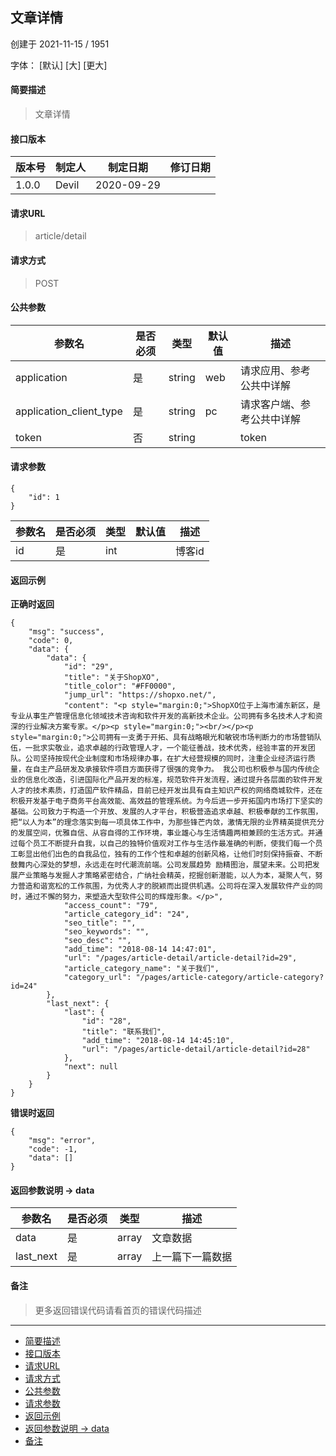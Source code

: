 ## 文章详情

创建于 2021-11-15 / 1951

字体： \[默认\] \[大\] \[更大\]

#### 简要描述

> 文章详情

#### 接口版本

| 版本号 | 制定人 | 制定日期 | 修订日期 |
| --- | --- | --- | --- |
| 1.0.0 | Devil | 2020-09-29 |  |

#### 请求URL

> article/detail

#### 请求方式

> POST

#### 公共参数

| 参数名 | 是否必须 | 类型 | 默认值 | 描述 |
| --- | --- | --- | --- | --- |
| application | 是 | string | web | 请求应用、参考公共中详解 |
| application\_client\_type | 是 | string | pc | 请求客户端、参考公共中详解 |
| token | 否 | string |  | token |

#### 请求参数

```
{
    "id": 1
}
```

| 参数名 | 是否必须 | 类型 | 默认值 | 描述 |
| --- | --- | --- | --- | --- |
| id | 是 | int |  | 博客id |

#### 返回示例

**正确时返回**

```
{
    "msg": "success",
    "code": 0,
    "data": {
        "data": {
            "id": "29",
            "title": "关于ShopXO",
            "title_color": "#FF0000",
            "jump_url": "https://shopxo.net/",
            "content": "<p style="margin:0;">ShopXO位于上海市浦东新区，是专业从事生产管理信息化领域技术咨询和软件开发的高新技术企业。公司拥有多名技术人才和资深的行业解决方案专家。</p><p style="margin:0;"><br/></p><p style="margin:0;">公司拥有一支勇于开拓、具有战略眼光和敏锐市场判断力的市场营销队伍，一批求实敬业，追求卓越的行政管理人才，一个能征善战，技术优秀，经验丰富的开发团队。公司坚持按现代企业制度和市场规律办事，在扩大经营规模的同时，注重企业经济运行质量，在自主产品研发及承接软件项目方面获得了很强的竞争力。 我公司也积极参与国内传统企业的信息化改造，引进国际化产品开发的标准，规范软件开发流程，通过提升各层面的软件开发人才的技术素质，打造国产软件精品，目前已经开发出具有自主知识产权的网络商城软件，还在积极开发基于电子商务平台高效能、高效益的管理系统。为今后进一步开拓国内市场打下坚实的基础。公司致力于构造一个开放、发展的人才平台，积极营造追求卓越、积极奉献的工作氛围，把“以人为本”的理念落实到每一项具体工作中，为那些锋芒内敛，激情无限的业界精英提供充分的发展空间，优雅自信、从容自得的工作环境，事业雄心与生活情趣两相兼顾的生活方式。并通过每个员工不断提升自我，以自己的独特价值观对工作与生活作最准确的判断，使我们每一个员工彰显出他们出色的自我品位，独有的工作个性和卓越的创新风格，让他们时刻保持振奋、不断鼓舞内心深处的梦想，永远走在时代潮流前端。公司发展趋势 励精图治，展望未来。公司把发展产业策略与发掘人才策略紧密结合，广纳社会精英，挖掘创新潜能，以人为本，凝聚人气，努力营造和谐宽松的工作氛围，为优秀人才的脱颖而出提供机遇。公司将在深入发展软件产业的同时，通过不懈的努力，来塑造大型软件公司的辉煌形象。</p>",
            "access_count": "79",
            "article_category_id": "24",
            "seo_title": "",
            "seo_keywords": "",
            "seo_desc": "",
            "add_time": "2018-08-14 14:47:01",
            "url": "/pages/article-detail/article-detail?id=29",
            "article_category_name": "关于我们",
            "category_url": "/pages/article-category/article-category?id=24"
        },
        "last_next": {
            "last": {
                "id": "28",
                "title": "联系我们",
                "add_time": "2018-08-14 14:45:10",
                "url": "/pages/article-detail/article-detail?id=28"
            },
            "next": null
        }
    }
}
```

**错误时返回**

```
{
    "msg": "error",
    "code": -1,
    "data": []
}
```

#### 返回参数说明 -> data

| 参数名 | 是否必须 | 类型 | 描述 |
| --- | --- | --- | --- |
| data | 是 | array | 文章数据 |
| last\_next | 是 | array | 上一篇下一篇数据 |

#### 备注

> 更多返回错误代码请看首页的错误代码描述

* * *

+   [简要描述](#nav-0-H4)
+   [接口版本](#nav-2-H4)
+   [请求URL](#nav-3-H4)
+   [请求方式](#nav-4-H4)
+   [公共参数](#nav-5-H4)
+   [请求参数](#nav-6-H4)
+   [返回示例](#nav-7-H4)
+   [返回参数说明 -> data](#nav-8-H4)
+   [备注](#nav-9-H4)